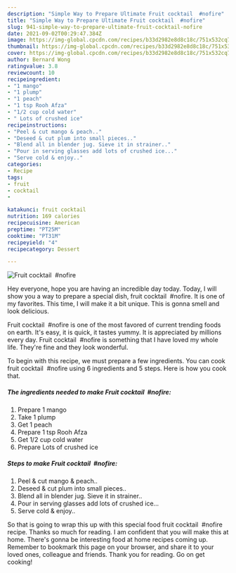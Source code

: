 ```yaml
---
description: "Simple Way to Prepare Ultimate Fruit cocktail  #nofire"
title: "Simple Way to Prepare Ultimate Fruit cocktail  #nofire"
slug: 941-simple-way-to-prepare-ultimate-fruit-cocktail-nofire
date: 2021-09-02T00:29:47.384Z
image: https://img-global.cpcdn.com/recipes/b33d2982e8d8c18c/751x532cq70/fruit-cocktail-nofire-recipe-main-photo.jpg
thumbnail: https://img-global.cpcdn.com/recipes/b33d2982e8d8c18c/751x532cq70/fruit-cocktail-nofire-recipe-main-photo.jpg
cover: https://img-global.cpcdn.com/recipes/b33d2982e8d8c18c/751x532cq70/fruit-cocktail-nofire-recipe-main-photo.jpg
author: Bernard Wong
ratingvalue: 3.8
reviewcount: 10
recipeingredient:
- "1 mango"
- "1 plump"
- "1 peach"
- "1 tsp Rooh Afza"
- "1/2 cup cold water"
- " Lots of crushed ice"
recipeinstructions:
- "Peel & cut mango & peach.."
- "Deseed & cut plum into small pieces.."
- "Blend all in blender jug. Sieve it in strainer.."
- "Pour in serving glasses add lots of crushed ice..."
- "Serve cold & enjoy.."
categories:
- Recipe
tags:
- fruit
- cocktail
- 

katakunci: fruit cocktail  
nutrition: 169 calories
recipecuisine: American
preptime: "PT25M"
cooktime: "PT31M"
recipeyield: "4"
recipecategory: Dessert

---
```



![Fruit cocktail  #nofire](https://img-global.cpcdn.com/recipes/b33d2982e8d8c18c/751x532cq70/fruit-cocktail-nofire-recipe-main-photo.jpg)

Hey everyone, hope you are having an incredible day today. Today, I will show you a way to prepare a special dish, fruit cocktail  #nofire. It is one of my favorites. This time, I will make it a bit unique. This is gonna smell and look delicious.



Fruit cocktail  #nofire is one of the most favored of current trending foods on earth. It's easy, it is quick, it tastes yummy. It is appreciated by millions every day. Fruit cocktail  #nofire is something that I have loved my whole life. They're fine and they look wonderful.


To begin with this recipe, we must prepare a few ingredients. You can cook fruit cocktail  #nofire using 6 ingredients and 5 steps. Here is how you cook that.

<!--inarticleads1-->

##### The ingredients needed to make Fruit cocktail  #nofire:

1. Prepare 1 mango
1. Take 1 plump
1. Get 1 peach
1. Prepare 1 tsp Rooh Afza
1. Get 1/2 cup cold water
1. Prepare  Lots of crushed ice




<!--inarticleads2-->

##### Steps to make Fruit cocktail  #nofire:

1. Peel & cut mango & peach..
1. Deseed & cut plum into small pieces..
1. Blend all in blender jug. Sieve it in strainer..
1. Pour in serving glasses add lots of crushed ice...
1. Serve cold & enjoy..




So that is going to wrap this up with this special food fruit cocktail  #nofire recipe. Thanks so much for reading. I am confident that you will make this at home. There's gonna be interesting food at home recipes coming up. Remember to bookmark this page on your browser, and share it to your loved ones, colleague and friends. Thank you for reading. Go on get cooking!
